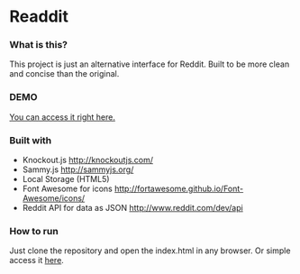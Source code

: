 Readdit
=======

### What is this? ###
This project is just an alternative interface for Reddit. Built to be more clean and concise than the original.

### DEMO ###
[You can access it right here.](http://viniciusmichelutti.github.io/Readdit/#/r/programming)

### Built with ###
* Knockout.js http://knockoutjs.com/
* Sammy.js http://sammyjs.org/
* Local Storage (HTML5)
* Font Awesome for icons http://fortawesome.github.io/Font-Awesome/icons/
* Reddit API for data as JSON http://www.reddit.com/dev/api

### How to run ###
Just clone the repository and open the index.html in any browser. Or simple access it [here](http://viniciusmichelutti.github.io/Readdit/#/r/programming).
